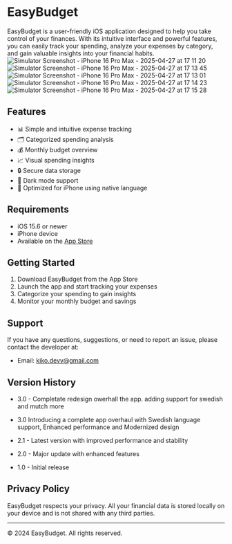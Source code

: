 # EasyBudget
EasyBudget is a user-friendly iOS application designed to help you take control
of your finances. With its intuitive interface and powerful features, you can
easily track your spending, analyze your expenses by category, and gain valuable
insights into your financial habits.
![Simulator Screenshot - iPhone 16 Pro Max - 2025-04-27 at 17 11 20](https://github.com/user-attachments/assets/b15c813e-403e-46f4-9711-314e369c271e)
![Simulator Screenshot - iPhone 16 Pro Max - 2025-04-27 at 17 13 45](https://github.com/user-attachments/assets/e44ada2f-431f-4e67-9b1d-69aa9ce4246e)
![Simulator Screenshot - iPhone 16 Pro Max - 2025-04-27 at 17 13 01](https://github.com/user-attachments/assets/7d71d93c-9efc-4c21-b434-a8c3618d6aa5)
![Simulator Screenshot - iPhone 16 Pro Max - 2025-04-27 at 17 14 23](https://github.com/user-attachments/assets/91440d66-7b55-4c23-9e71-ffd2554b8da4)
![Simulator Screenshot - iPhone 16 Pro Max - 2025-04-27 at 17 15 28](https://github.com/user-attachments/assets/17a65a14-455a-4b3f-b4c0-c1092a1d7bc8)



## Features

- 📊 Simple and intuitive expense tracking
- 🗂️ Categorized spending analysis
- 💰 Monthly budget overview
- 📈 Visual spending insights
- 🔒 Secure data storage
- 🌙 Dark mode support
- 📱 Optimized for iPhone using native language

## Requirements

- iOS 15.6 or newer
- iPhone device
- Available on the [App Store](https://apps.apple.com/app/easybudget)

## Getting Started

1. Download EasyBudget from the App Store
2. Launch the app and start tracking your expenses
3. Categorize your spending to gain insights
4. Monitor your monthly budget and savings

## Support

If you have any questions, suggestions, or need to report an issue, please
contact the developer at:

- Email: kiko.devv@gmail.com

## Version History
- 3.0 - Completate redesign owerhall the app. adding support for swedish and mutch more

- 3.0 Introducing a complete app overhaul with Swedish language support, Enhanced performance and Modernized design
- 2.1 - Latest version with improved performance and stability
- 2.0 - Major update with enhanced features
- 1.0 - Initial release

## Privacy Policy

EasyBudget respects your privacy. All your financial data is stored locally on
your device and is not shared with any third parties.

---

© 2024 EasyBudget. All rights reserved.
